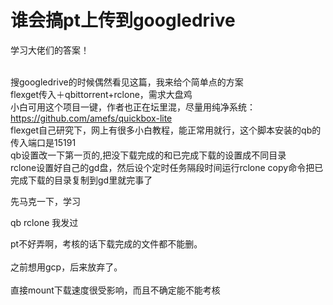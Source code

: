 # 谁会搞pt上传到googledrive


学习大佬们的答案！<br />
<br />
<img src="static/image/smiley/default/time.gif" smilieid="15" border="0" alt="" /><img src="static/image/smiley/default/time.gif" smilieid="15" border="0" alt="" /><img src="static/image/smiley/default/time.gif" smilieid="15" border="0" alt="" />

搜googledrive的时候偶然看见这篇，我来给个简单点的方案<br />
flexget传入＋qbittorrent+rclone，需求大盘鸡<br />
小白可用这个项目一键，作者也正在坛里混，尽量用纯净系统：https://github.com/amefs/quickbox-lite<br />
flexget自己研究下，网上有很多小白教程，能正常用就行，这个脚本安装的qb的传入端口是15191<br />
qb设置改一下第一页的,把没下载完成的和已完成下载的设置成不同目录<br />
rclone设置好自己的gd盘，然后设个定时任务隔段时间运行rclone copy命令把已完成下载的目录复制到gd里就完事了

先马克一下，学习

qb rclone 我发过

pt不好弄啊，考核的话下载完成的文件都不能删。<br />
<br />
之前想用gcp，后来放弃了。<br />
<br />
直接mount下载速度很受影响，而且不确定能不能考核<img id="aimg_ZM7K3" onclick="zoom(this, this.src, 0, 0, 0)" class="zoom" src="https://cdn.jsdelivr.net/gh/hishis/forum-master/public/images/patch.gif" onmouseover="img_onmouseoverfunc(this)" onload="thumbImg(this)" border="0" alt="" />
